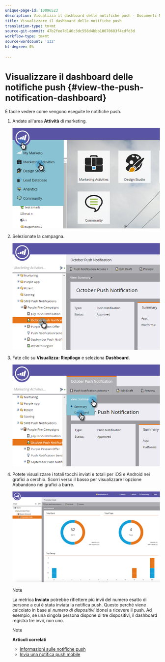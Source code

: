 ```yaml
---
unique-page-id: 10096523
description: Visualizza il dashboard delle notifiche push - Documenti Marketo - Documentazione prodotto
title: Visualizzare il dashboard delle notifiche push
translation-type: tm+mt
source-git-commit: 47b2fee7d146c3dc558d4bbb10070683f4cdfd3d
workflow-type: tm+mt
source-wordcount: '132'
ht-degree: 0%

---
```



# Visualizzare il dashboard delle notifiche push {#view-the-push-notification-dashboard}

È facile vedere come vengono eseguite le notifiche push.

1. Andate all&#39;area **Attività** di marketing.

   ![](assets/image2015-12-11-12-3a57-3a48.png)

1. Selezionate la campagna.

   ![](assets/image2015-12-11-13-3a1-3a56.png)

1. Fate clic su **Visualizza: Riepilogo** e seleziona **Dashboard**.

   ![](assets/image2015-12-11-13-3a4-3a23.png)

1. Potete visualizzare i totali tocchi inviati e totali per iOS e Android nei grafici a cerchio. Scorri verso il basso per visualizzare l’opzione Abbandono nei grafici a barre.

   ![](assets/image2015-12-15-15-3a23-3a47.png)

   >[!NOTE]
   >
   >La metrica **Inviato** potrebbe riflettere più invii del numero esatto di persone a cui è stata inviata la notifica push. Questo perché viene calcolato in base al *numero di dispositivi* idonei a ricevere il push. Ad esempio, se una singola persona dispone di tre dispositivi, il dashboard registra tre invii, non uno.

   >[!NOTE]
   >
   >**Articoli correlati**
   >
   >    
   >    
   >    * [Informazioni sulle notifiche push](understanding-push-notifications.md)
   >    * [Invia una notifica push mobile](send-a-mobile-push-notification.md)


